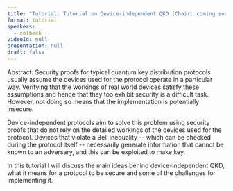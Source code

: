 ```yaml
---
title: "Tutorial: Tutorial on Device-independent QKD (Chair: coming soon)"
format: tutorial
speakers:
  - colbeck
videoId: null
presentation: null
draft: false
---
```

Abstract: Security proofs for typical quantum key distribution protocols usually assume the devices used for the protocol operate in a particular way. Verifying that the workings of real world devices satisfy these assumptions and hence that they too exhibit security is a difficult task. However, not doing so means that the implementation is potentially insecure.

Device-independent protocols aim to solve this problem using security proofs that do not rely on the detailed workings of the devices  used for the protocol. Devices that violate a Bell inequality -- which can be checked during the protocol itself -- necessarily generate information that cannot be known to an adversary, and this can be exploited to make key.

In this tutorial I will discuss the main ideas behind device-independent QKD, what it means for a protocol to be secure and some of the challenges for implementing it.

<!-- fields to use above: -->
<!-- videoId: "Vfl9pPh6ipI" -->
<!-- presentation: "/slides/invited-MargaridaPereira.pdf" -->
